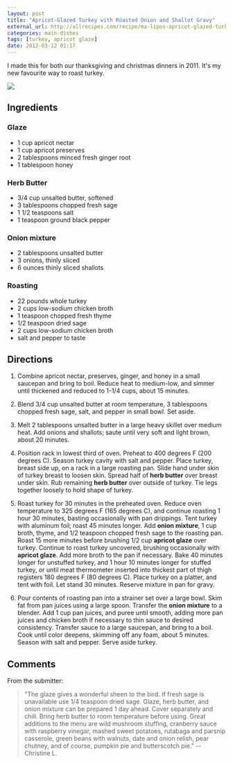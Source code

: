 ```yaml
---
layout: post
title: "Apricot-Glazed Turkey with Roasted Onion and Shallot Gravy"
external_url: http://allrecipes.com/recipe/ma-lipos-apricot-glazed-turkey-with-roasted-onion-and-shallot-gravy-2/
categories: main-dishes
tags: [turkey, apricot glaze]
date: 2012-03-12 01:17
---
```

<div class="excerpt">
I made this for both our thanksgiving and christmas dinners in 2011. It's my new favourite way to roast turkey.
</div>

![](http://images.media-allrecipes.com/site/allrecipes/area/community/userphoto/small/549157.jpg ) 

## Ingredients
### Glaze
* 1 cup apricot nectar
* 1 cup apricot preserves
* 2 tablespoons minced fresh ginger root
* 1 tablespoon honey

### Herb Butter
* 3/4 cup unsalted butter, softened
* 3 tablespoons chopped fresh sage
* 1 1/2 teaspoons salt
* 1 teaspoon ground black pepper

### Onion mixture
* 2 tablespoons unsalted butter
* 3 onions, thinly sliced
* 6 ounces thinly sliced shallots

### Roasting
* 22 pounds whole turkey
* 2 cups low-sodium chicken broth
* 1 teaspoon chopped fresh thyme
* 1/2 teaspoon dried sage
* 2 cups low-sodium chicken broth
* salt and pepper to taste

## Directions
1. Combine apricot nectar, preserves, ginger, and honey in a small
saucepan and bring to boil. Reduce heat to medium-low, and simmer
until thickened and reduced to 1-1/4 cups, about 15 minutes.

2. Blend 3/4 cup unsalted butter at room temperature, 3 tablespoons
chopped fresh sage, salt, and pepper in small bowl. Set aside. 

3. Melt 2 tablespoons unsalted butter in a large heavy skillet over
medium heat. Add onions and shallots; saute until very soft and light
brown, about 20 minutes. 

4. Position rack in lowest third of oven. Preheat to 400 degrees F
(200 degrees C). Season turkey cavity with salt and pepper. Place
turkey, breast side up, on a rack in a large roasting pan. Slide hand
under skin of turkey breast to loosen skin. Spread half of
**herb butter** over breast under skin. Rub remaining **herb butter** over
outside of turkey. Tie legs together loosely to hold shape of turkey. 

5. Roast turkey for 30 minutes in the preheated oven. Reduce oven
temperature to 325 degrees F (165 degrees C), and continue roasting 1
hour 30 minutes, basting occasionally with pan drippings. Tent turkey
with aluminum foil; roast 45 minutes longer. Add **onion mixture**, 1
cup broth, thyme, and 1/2 teaspoon chopped fresh sage to the roasting
pan. Roast 15 more minutes before brushing 1/2 cup **apricot glaze**
over turkey. Continue to roast turkey uncovered, brushing occasionally
with **apricot glaze**. Add more broth to the pan if necessary. Bake
40 minutes longer for unstuffed turkey, and 1 hour 10 minutes longer
for stuffed turkey, or until meat thermometer inserted into thickest
part of thigh registers 180 degrees F (80 degrees C). Place turkey on
a platter, and tent with foil. Let stand 30 minutes. Reserve mixture
in pan for gravy.

6. Pour contents of roasting pan into a strainer set over a large
bowl. Skim fat from pan juices using a large spoon. Transfer the
**onion mixture** to a blender. Add 1 cup pan juices, and puree until
smooth, adding more pan juices and chicken broth if necessary to thin
sauce to desired consistency. Transfer sauce to a large saucepan, and
bring to a boil. Cook until color deepens, skimming off any foam,
about 5 minutes. Season with salt and pepper. Serve aside turkey. 

## Comments

From the submitter:

> "The glaze gives a wonderful sheen to the bird. If fresh sage is
unavailable use 1/4 teaspoon dried sage. Glaze, herb butter, and onion
mixture can be prepared 1 day ahead. Cover separately and chill. Bring
herb butter to room temperature before using. Great additions to the
menu are wild mushroom stuffing, cranberry sauce with raspberry
vinegar, mashed sweet potatoes, rutabaga and parsnip casserole, green
beans with walnuts, date and onion relish, pear chutney, and of
course, pumpkin pie and butterscotch pie." -- Christine L. 

